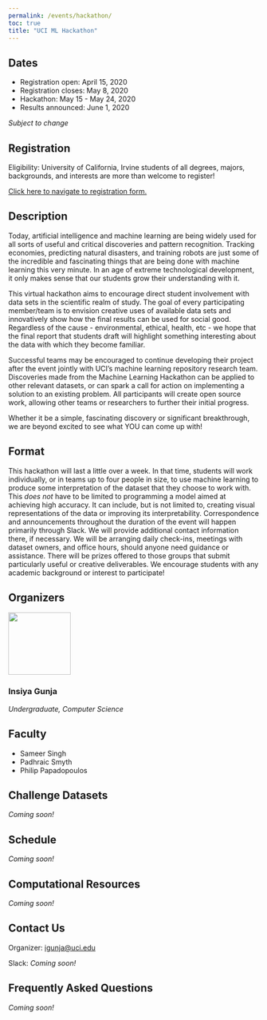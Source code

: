 ```yaml
---
permalink: /events/hackathon/
toc: true
title: "UCI ML Hackathon"
---
```


## Dates

- Registration open: April 15, 2020
- Registration closes: May 8, 2020
- Hackathon: May 15 - May 24, 2020
- Results announced: June 1, 2020

_Subject to change_

## Registration

Eligibility: University of California, Irvine students of all degrees, majors, backgrounds, and interests are more than welcome to register!

<a href="https://www.eventbrite.com/e/uci-machine-learning-virtual-hackathon-registration-102739861692?utm-medium=discovery&utm-campaign=social&utm-content=attendeeshare&aff=escb&utm-source=cp&utm-term=listing">Click here to navigate to registration form.</a>

## Description

Today, artificial intelligence and machine learning are being widely used for all sorts of useful and critical discoveries and pattern recognition. Tracking economies, predicting natural disasters, and training robots are just some of the incredible and fascinating things that are being done with machine learning this very minute. In an age of extreme technological development, it only makes sense that our students grow their understanding with it.

This virtual hackathon aims to encourage direct student involvement with data sets in the scientific realm of study. The goal of every participating member/team is to envision creative uses of available data sets and innovatively show how the final results can be used for social good. Regardless of the cause - environmental, ethical, health, etc - we hope that the final report that students draft will highlight something interesting about the data with which they become familiar. 

Successful teams may be encouraged to continue developing their project after the event jointly with UCI’s machine learning repository research team. Discoveries made from the Machine Learning Hackathon can be applied to other relevant datasets, or can spark a call for action on implementing a solution to an existing problem. All participants will create open source work, allowing other teams or researchers to further their initial progress.

Whether it be a simple, fascinating discovery or significant breakthrough, we are beyond excited to see what YOU can come up with!

## Format

This hackathon will last a little over a week. In that time, students will work individually, or in teams up to four people in size, to use machine learning to produce some interpretation of the dataset that they choose to work with. This _does not_ have to be limited to programming a model aimed at achieving high accuracy. It can include, but is not limited to, creating visual representations of the data or improving its interpretability. Correspondence and announcements throughout the duration of the event will happen primarily through Slack. We will provide additional contact information there, if necessary. We will be arranging daily check-ins, meetings with dataset owners, and office hours, should anyone need guidance or assistance. There will be prizes offered to those groups that submit particularly useful or creative deliverables. We encourage students with any academic background or interest to participate!

## Organizers

<div>
<img class="align-left" width="125px" src="{{ site.url }}{{ site.baseurl }}/assets/images/insiya-gunja.jpg">
<h3>Insiya Gunja</h3>
<i>Undergraduate, Computer Science</i><br>
</div>

## Faculty

- Sameer Singh
- Padhraic Smyth
- Philip Papadopoulos

## Challenge Datasets

_Coming soon!_

## Schedule

_Coming soon!_

## Computational Resources

_Coming soon!_

## Contact Us

Organizer: igunja@uci.edu

Slack: _Coming soon!_

## Frequently Asked Questions

_Coming soon!_
